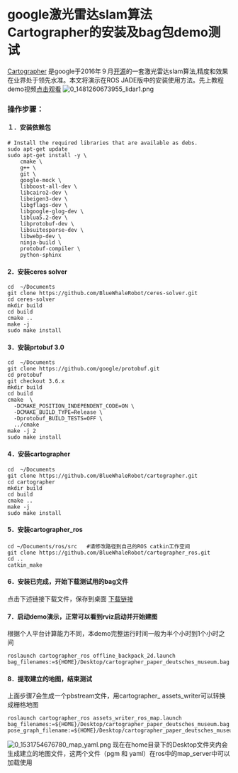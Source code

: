 # google激光雷达slam算法Cartographer的安装及bag包demo测试<br>
[Cartographer](http://community.bwbot.org/uploads/files/1481259224698-2d-loop-closure.pdf) 是google于2016年９月[开源](https://github.com/googlecartographer)的一套激光雷达slam算法,精度和效果在业界处于领先水准。本文将演示在ROS JADE版中的安装使用方法。先上教程demo视频[点击观看](http://community.bwbot.org/uploads/files/1481260640230-lidar1.mp4) 
![0_1481260673955_lidar1.png](http://community.bwbot.org/uploads/files/1481260675320-lidar1-resized.png) 
### 操作步骤：
#### １．安装依赖包
```
# Install the required libraries that are available as debs.
sudo apt-get update
sudo apt-get install -y \
    cmake \
    g++ \
    git \
    google-mock \
    libboost-all-dev \
    libcairo2-dev \
    libeigen3-dev \
    libgflags-dev \
    libgoogle-glog-dev \
    liblua5.2-dev \
    libprotobuf-dev \
    libsuitesparse-dev \
    libwebp-dev \
    ninja-build \
    protobuf-compiler \
    python-sphinx
```
#### 2．安装ceres solver
```
cd  ~/Documents
git clone https://github.com/BlueWhaleRobot/ceres-solver.git
cd ceres-solver
mkdir build
cd build
cmake ..
make -j
sudo make install
```
#### 3．安装prtobuf 3.0
```
cd  ~/Documents
git clone https://github.com/google/protobuf.git
cd protobuf
git checkout 3.6.x
mkdir build
cd build
cmake  \
  -DCMAKE_POSITION_INDEPENDENT_CODE=ON \
  -DCMAKE_BUILD_TYPE=Release \
  -Dprotobuf_BUILD_TESTS=OFF \
  ../cmake
make -j 2
sudo make install
```
#### 4．安装cartographer
```
cd  ~/Documents
git clone https://github.com/BlueWhaleRobot/cartographer.git
cd cartographer
mkdir build
cd build
cmake ..
make -j
sudo make install
```
#### 5．安装cartographer_ros
```
cd ~/Documents/ros/src   #请修改路径到自己的ROS catkin工作空间
git clone https://github.com/BlueWhaleRobot/cartographer_ros.git
cd ..
catkin_make
```
#### 6．安装已完成，开始下载测试用的bag文件
点击下述链接下载文件，保存到桌面
[下载链接](http://139.199.64.153/media/cartographer_paper_deutsches_museum.bag)
#### 7．启动demo演示，正常可以看到rviz启动并开始建图
根据个人平台计算能力不同，本demo完整运行时间一般为半个小时到1个小时之间
```
roslaunch cartographer_ros offline_backpack_2d.launch  bag_filenames:=${HOME}/Desktop/cartographer_paper_deutsches_museum.bag
```
#### 8．提取建立的地图，结束测试
上面步骤7会生成一个pbstream文件，用cartographer_ assets_writer可以转换成栅格地图
```
roslaunch cartographer_ros assets_writer_ros_map.launch bag_filenames:=${HOME}/Desktop/cartographer_paper_deutsches_museum.bag pose_graph_filename:=${HOME}/Desktop/cartographer_paper_deutsches_museum.bag.pbstream
```
![0_1531754676780_map_yaml.png](http://community.bwbot.org/assets/uploads/files/1531754680770-map_yaml-resized.png) 
现在在home目录下的Desktop文件夹内会生成建立的地图文件，这两个文件（pgm 和 yaml）在ros中的map_server中可以加载使用
